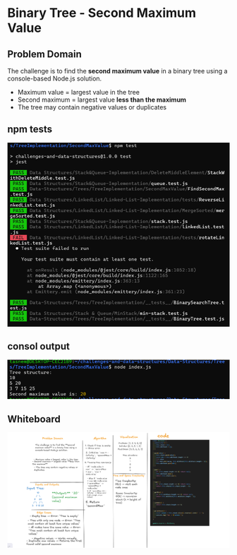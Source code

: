 # Binary Tree - Second Maximum Value

## Problem Domain
The challenge is to find the **second maximum value** in a binary tree using a console-based Node.js solution.

- Maximum value = largest value in the tree
- Second maximum = largest value **less than the maximum**
- The tree may contain negative values or duplicates






## npm tests
![Tests](./images/tests.png)

## consol output
![Console 1](./images/consolOutput.png)


## Whiteboard
![WB](./images/WB.png)